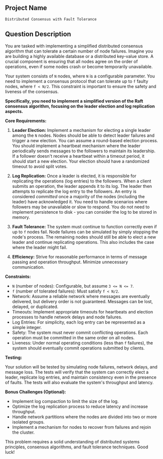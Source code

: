 ## Project Name

`Distributed Consensus with Fault Tolerance`

## Question Description

You are tasked with implementing a simplified distributed consensus algorithm that can tolerate a certain number of node failures. Imagine you are building a highly available database or a distributed key-value store. A crucial component is ensuring that all nodes agree on the order of operations, even if some nodes crash or become temporarily unavailable.

Your system consists of `N` nodes, where `N` is a configurable parameter. You need to implement a consensus protocol that can tolerate up to `f` faulty nodes, where `f < N/2`. This constraint is important to ensure the safety and liveness of the consensus.

**Specifically, you need to implement a simplified version of the Raft consensus algorithm, focusing on the leader election and log replication aspects.**

**Core Requirements:**

1.  **Leader Election:** Implement a mechanism for electing a single leader among the `N` nodes.  Nodes should be able to detect leader failures and trigger a new election. You can assume a round-based election process. You should implement a heartbeat mechanism where the leader periodically sends messages to the followers to maintain its leadership. If a follower doesn't receive a heartbeat within a timeout period, it should start a new election. Your election should have a randomized timeout to avoid split votes.

2.  **Log Replication:** Once a leader is elected, it is responsible for replicating the operations (log entries) to the followers.  When a client submits an operation, the leader appends it to its log.  The leader then attempts to replicate the log entry to the followers. An entry is considered *committed* once a majority of the nodes (including the leader) have acknowledged it. You need to handle scenarios where followers may be unavailable or slow to respond. You do not need to implement persistence to disk - you can consider the log to be stored in memory.

3.  **Fault Tolerance:** The system must continue to function correctly even if up to `f` nodes fail. Node failures can be simulated by simply stopping the node's process.  The remaining nodes should still be able to elect a new leader and continue replicating operations. This also includes the case where the leader might fail.

4.  **Efficiency:** Strive for reasonable performance in terms of message passing and operation throughput.  Minimize unnecessary communication.

**Constraints:**

*   `N` (number of nodes): Configurable, but assume `3 <= N <= 7`.
*   `f` (number of tolerated failures): Must satisfy `f < N/2`.
*   Network: Assume a reliable network where messages are eventually delivered, but delivery order is not guaranteed. Messages can be lost, delayed, or duplicated.
*   Timeouts: Implement appropriate timeouts for heartbeats and election processes to handle network delays and node failures.
*   Log Entries: For simplicity, each log entry can be represented as a simple integer.
*   Safety: The system must never commit conflicting operations. Each operation must be committed in the same order on all nodes.
*   Liveness: Under normal operating conditions (less than `f` failures), the system should eventually commit operations submitted by clients.

**Testing:**

Your solution will be tested by simulating node failures, network delays, and message loss. The tests will verify that the system can correctly elect a leader, replicate log entries, and maintain consistency even in the presence of faults. The tests will also evaluate the system's throughput and latency.

**Bonus Challenges (Optional):**

*   Implement log compaction to limit the size of the log.
*   Optimize the log replication process to reduce latency and increase throughput.
*   Handle network partitions where the nodes are divided into two or more isolated groups.
*   Implement a mechanism for nodes to recover from failures and rejoin the cluster.

This problem requires a solid understanding of distributed systems principles, consensus algorithms, and fault tolerance techniques. Good luck!
